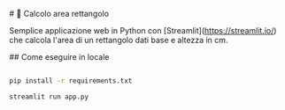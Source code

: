 \# 📐 Calcolo area rettangolo



Semplice applicazione web in Python con \[Streamlit](https://streamlit.io/) che calcola l'area di un rettangolo dati base e altezza in cm.



\## Come eseguire in locale



```bash

pip install -r requirements.txt

streamlit run app.py



